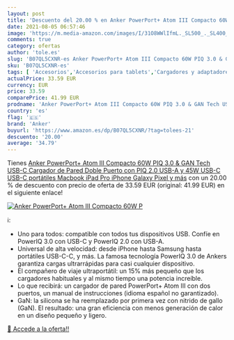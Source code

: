 ```yaml
---
layout: post
title: 'Descuento del 20.00 % en Anker PowerPort+ Atom III Compacto 60W P'
date: 2021-08-05 06:57:46
image: 'https://m.media-amazon.com/images/I/31O8WWlIfmL._SL500_._SL400_.jpg'
comments: true
category: ofertas
author: 'tole.es'
slug: 'B07QL5CXNR-es Anker PowerPort+ Atom III Compacto 60W PIQ 3.0 & GAN Tech...'
sku: 'B07QL5CXNR-es'
tags: [ 'Accesorios','Accesorios para tablets','Cargadores y adaptadores para tablets','Informática','anker','ipad','iphone', ]
actualPrice: 33.59 EUR
currency: EUR
price: 33.59
comparePrice: 41.99 EUR
prodname: 'Anker PowerPort+ Atom III Compacto 60W PIQ 3.0 & GAN Tech USB-C Cargador de Pared  Doble Puerto con PIQ 2.0 USB-A y 45W USB-C  USB-C portátiles  Macbook  iPad Pro  iPhone  Galaxy  Pixel y más'
country: 'es'
flag: '🇪🇸'
brand: 'Anker'
buyurl: 'https://www.amazon.es/dp/B07QL5CXNR/?tag=tolees-21'
descuento: '20.00'
average: '34.79'
---
```


Tienes [Anker PowerPort+ Atom III Compacto 60W PIQ 3.0 & GAN Tech USB-C Cargador de Pared  Doble Puerto con PIQ 2.0 USB-A y 45W USB-C  USB-C portátiles  Macbook  iPad Pro  iPhone  Galaxy  Pixel y más](https://www.amazon.es/dp/B07QL5CXNR/?tag=tolees-21) con un 20.00 % de descuento con precio de oferta de 33.59 EUR (original: 41.99 EUR) en el siguiente enlace!

[![Anker PowerPort+ Atom III Compacto 60W P](https://m.media-amazon.com/images/I/31O8WWlIfmL._SL500_._SL400_.jpg)](https://www.amazon.es/dp/B07QL5CXNR/?tag=tolees-21)

ℹ️:

- Uno para todos: compatible con todos tus dispositivos USB. Confíe en PowerIQ 3.0 con USB-C y PowerIQ 2.0 con USB-A.
- Universal de alta velocidad: desde iPhone hasta Samsung hasta portátiles USB-C-C, y más. La famosa tecnología PowerIQ 3.0 de Ankers garantiza cargas ultrarrápidas para casi cualquier dispositivo.
- El compañero de viaje ultraportátil: un 15% más pequeño que los cargadores habituales y al mismo tiempo una potencia increíble.
- Lo que recibirá: un cargador de pared PowerPort+ Atom III con dos puertos, un manual de instrucciones (idioma español no garantizado).
- GaN: la silicona se ha reemplazado por primera vez con nitrido de gallo (GaN). El resultado: una gran eficiencia con menos generación de calor en un diseño pequeño y ligero.

[🛒 Accede a la oferta!!](https://www.amazon.es/dp/B07QL5CXNR/?tag=tolees-21)
